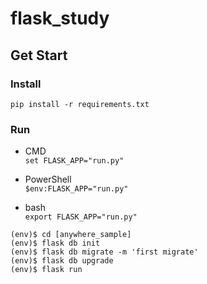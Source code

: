 # flask_study

## Get Start
### Install
`pip install -r requirements.txt`

### Run
- CMD  
`set FLASK_APP="run.py"`

- PowerShell  
`$env:FLASK_APP="run.py"`

- bash  
`export FLASK_APP="run.py"`

```
(env)$ cd [anywhere_sample] 
(env)$ flask db init
(env)$ flask db migrate -m 'first migrate'
(env)$ flask db upgrade
(env)$ flask run
```